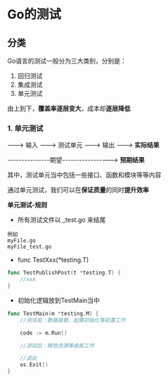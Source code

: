 # Go的测试
## 分类
Go语言的测试一般分为三大类别，分别是：

1. 回归测试
2. 集成测试
3. 单元测试

由上到下，**覆盖率逐层变大**，成本却**逐层降低**

### 1. 单元测试
---> 输入 ---> 测试单元 ---> 输出 ---> **实际结果**

---------------期望-----------------> **预期结果**

其中，测试单元当中包括一些接口、函数和模块等等内容

通过单元测试，我们可以在**保证质量**的同时**提升效率**

**单元测试-规则**
+ 所有测试文件以 _test.go 来结尾
```
例如
myFile.go
myFile_test.go
```
+ func TestXxx(*testing.T)
```go
func TestPublishPost(t *testing.T) {
    //xxx
}
```
+ 初始化逻辑放到TestMain当中
```go
func TestMain(m *testing.M) {
    //测试前：数据装载、配置初始化等前置工作

    code := m.Run()

    //测试后：释放资源等收尾工作

    //退出
    os.Exit()
}
```